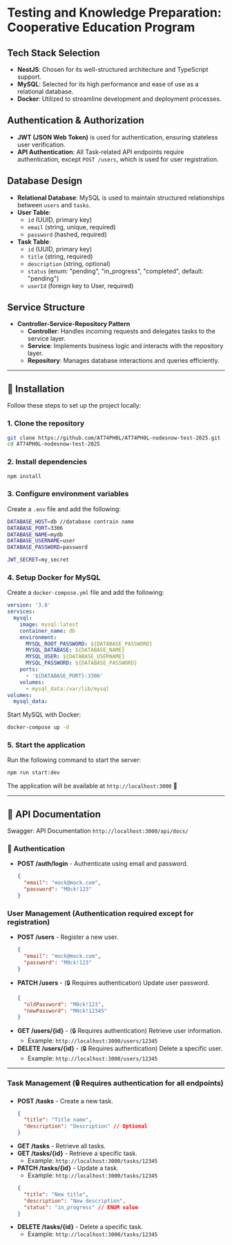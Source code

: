 # Testing and Knowledge Preparation: Cooperative Education Program

## Tech Stack Selection
- **NestJS**: Chosen for its well-structured architecture and TypeScript support.
- **MySQL**: Selected for its high performance and ease of use as a relational database.
- **Docker**: Utilized to streamline development and deployment processes.

## Authentication & Authorization
- **JWT (JSON Web Token)** is used for authentication, ensuring stateless user verification.
- **API Authentication**: All Task-related API endpoints require authentication, except `POST /users`, which is used for user registration.
## Database Design
- **Relational Database**: MySQL is used to maintain structured relationships between `users` and `tasks`.
- **User Table**:
  - `id` (UUID, primary key)
  - `email` (string, unique, required)
  - `password` (hashed, required)
- **Task Table**:
  - `id` (UUID, primary key)
  - `title` (string, required)
  - `description` (string, optional)
  - `status` (enum: "pending", "in_progress", "completed", default: "pending")
  - `userId` (foreign key to User, required)


## Service Structure
- **Controller-Service-Repository Pattern**
  - **Controller**: Handles incoming requests and delegates tasks to the service layer.
  - **Service**: Implements business logic and interacts with the repository layer.
  - **Repository**: Manages database interactions and queries efficiently.
 
---

## 🚀 Installation

Follow these steps to set up the project locally:

### 1. Clone the repository
```bash
git clone https://github.com/AT74PH0L/AT74PH0L-nodesnow-test-2025.git
cd AT74PH0L-nodesnow-test-2025
```

### 2. Install dependencies
```bash
npm install
```

### 3. Configure environment variables
Create a `.env` file and add the following:
```bash
DATABASE_HOST=db //database contrain name
DATABASE_PORT=3306
DATABASE_NAME=mydb
DATABASE_USERNAME=user
DATABASE_PASSWORD=password

JWT_SECRET=my_secret
```

### 4. Setup Docker for MySQL
Create a `docker-compose.yml` file and add the following:
```yaml
version: '3.8'
services:
  mysql:
    image: mysql:latest
    container_name: db
    environment:
      MYSQL_ROOT_PASSWORD: ${DATABASE_PASSWORD}
      MYSQL_DATABASE: ${DATABASE_NAME}
      MYSQL_USER: ${DATABASE_USERNAME}
      MYSQL_PASSWORD: ${DATABASE_PASSWORD}
    ports:
      - '${DATABASE_PORT}:3306'
    volumes:
      - mysql_data:/var/lib/mysql
volumes:
  mysql_data:
```
Start MySQL with Docker:
```bash
docker-compose up -d
```

### 5. Start the application
Run the following command to start the server:
```bash
npm run start:dev
```
The application will be available at `http://localhost:3000` 🎉

---

## 📝 API Documentation
Swagger: API Documentation
`http://localhost:3000/api/docs/`

### 🔑 Authentication
- **POST /auth/login** - Authenticate using email and password.
  ```json
  {
    "email": "mock@mock.com",
    "password": "M0ck!123"
  }
  ```

### User Management (Authentication required except for registration)
- **POST /users** - Register a new user.
  ```json
  {
    "email": "mock@mock.com",
    "password": "M0ck!123"
  }
  ```
- **PATCH /users** - (🔒 Requires authentication) Update user password.
  ```json
  {
    "oldPassword": "M0ck!123",
    "newPassword": "M0ck!12345"
  }
  ```
- **GET /users/{id}** - (🔒 Requires authentication) Retrieve user information.
  - Example: `http://localhost:3000/users/12345`
- **DELETE /users/{id}** - (🔒 Requires authentication) Delete a specific user.
  - Example: `http://localhost:3000/users/12345`

---

### Task Management (🔒 Requires authentication for all endpoints)
- **POST /tasks** - Create a new task.
  ```json
  {
    "title": "Title name",
    "description": "Description" // Optional
  }
  ```
- **GET /tasks** - Retrieve all tasks.
- **GET /tasks/{id}** - Retrieve a specific task.
  - Example: `http://localhost:3000/tasks/12345`
- **PATCH /tasks/{id}** - Update a task.
  - Example: `http://localhost:3000/tasks/12345`
  ```json
  {
    "title": "New title",
    "description": "New description",
    "status": "in_progress" // ENUM value
  }
  ```
- **DELETE /tasks/{id}** - Delete a specific task.
  - Example: `http://localhost:3000/tasks/12345`
